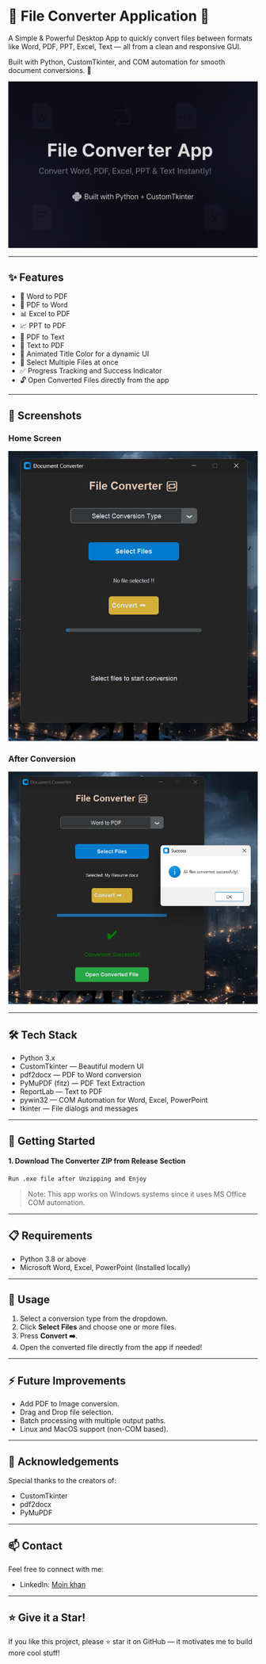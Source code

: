 # 📄 File Converter Application 🔁

A Simple & Powerful Desktop App to quickly convert files between formats like Word, PDF, PPT, Excel, Text — all from a clean and responsive GUI.

Built with Python, CustomTkinter, and COM automation for smooth document conversions. 🚀

![](assets/Banner.png)

---

## ✨ Features

- 📝 Word to PDF  
- 📄 PDF to Word  
- 📊 Excel to PDF  
- 📈 PPT to PDF  
- 📜 PDF to Text  
- 📑 Text to PDF  
- 🎨 Animated Title Color for a dynamic UI  
- 📂 Select Multiple Files at once  
- ✅ Progress Tracking and Success Indicator  
- 🔓 Open Converted Files directly from the app  

---

## 📸 Screenshots

### Home Screen
![Home Screen](assets/BeforeConversion.png)

### After Conversion
![After Conversion](assets/AfterConversion.png)


---

## 🛠️ Tech Stack

- Python 3.x  
- CustomTkinter — Beautiful modern UI  
- pdf2docx — PDF to Word conversion  
- PyMuPDF (fitz) — PDF Text Extraction  
- ReportLab — Text to PDF  
- pywin32 — COM Automation for Word, Excel, PowerPoint  
- tkinter — File dialogs and messages  

---

## 🚀 Getting Started

#### 1. Download The Converter ZIP from Release Section

```bash
Run .exe file after Unzipping and Enjoy
```

> Note: This app works on Windows systems since it uses MS Office COM automation.


---

## 📋 Requirements

- Python 3.8 or above  
- Microsoft Word, Excel, PowerPoint (Installed locally)  

---

## 📝 Usage

1. Select a conversion type from the dropdown.  
2. Click **Select Files** and choose one or more files.  
3. Press **Convert ➡️**.  
4. Open the converted file directly from the app if needed!

---

## ⚡ Future Improvements

- Add PDF to Image conversion.  
- Drag and Drop file selection.  
- Batch processing with multiple output paths.  
- Linux and MacOS support (non-COM based).  

---

## 🙌 Acknowledgements

Special thanks to the creators of:

- CustomTkinter  
- pdf2docx  
- PyMuPDF  

---

## 📫 Contact

Feel free to connect with me:

- LinkedIn: [Moin khan](https://www.linkedin.com/in/moin-khan-0335b4245/)

---

## ⭐ Give it a Star!

If you like this project, please ⭐ star it on GitHub — it motivates me to build more cool stuff!
